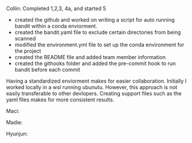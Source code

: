 Collin: Completed 1,2,3, 4a, and started 5
-   created the github and worked on writing a script for auto running bandit within a conda enviorment.
-   created the bandit.yaml file to exclude certain directories from being scanned
-   modified the environment.yml file to set up the conda environment for the project
-   created the README file and added team member information
-   created the githooks folder and added the pre-commit hook to run bandit before each commit

Having a standardized enviorment makes for easier collaboration. Initially I worked locally in a wsl running ubunutu. However, this approach is not easily transferable to other devlopers. 
Creating support files such as the yaml files makes for more consistent results. 

Maci:



Madie:



Hyunjun:


